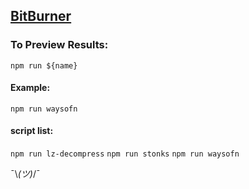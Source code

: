 ## [BitBurner](https://danielyxie.github.io/bitburner)


### To Preview Results: 

``` npm run ${name} ```

#### Example: 

``` npm run waysofn ```


#### script list:

``` npm run lz-decompress ```
``` npm run stonks ```
``` npm run waysofn ```

 ¯\\_(ツ)_/¯
